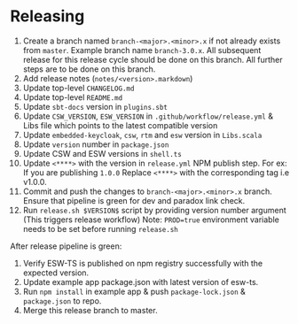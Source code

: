 # Releasing

1. Create a branch named `branch-<major>.<minor>.x` if not already exists from `master`. Example branch name `branch-3.0.x`.
   All subsequent release for this release cycle should be done on this branch. All further steps are to be done on this branch.
1. Add release notes (`notes/<version>.markdown`)
1. Update top-level `CHANGELOG.md`
1. Update top-level `README.md`
1. Update `sbt-docs` version in `plugins.sbt`
1. Update `CSW_VERSION`, `ESW_VERSION` in `.github/workflow/release.yml` & Libs file which points to the latest compatible version
1. Update `embedded-keycloak`, `csw`, `rtm` and `esw` version in `Libs.scala`
1. Update `version` number in `package.json`
1. Update CSW and ESW versions in `shell.ts`
1. Update `<****>` with the version in `release.yml` NPM publish step.
    For ex: If you are publishing `1.0.0`
            Replace `<****>` with the corresponding tag i.e v1.0.0.
1. Commit and push the changes to `branch-<major>.<minor>.x` branch. Ensure that pipeline is green for dev and paradox link check.
1. Run `release.sh $VERSION$` script by providing version number argument (This triggers release workflow)
    Note: `PROD=true` environment variable needs to be set before running `release.sh`

After release pipeline is green:

1. Verify ESW-TS is published on npm registry successfully with the expected version.
2. Update example app package.json with latest version of esw-ts.
3. Run `npm install` in example app & push `package-lock.json` & `package.json` to repo.
4. Merge this release branch to master.
